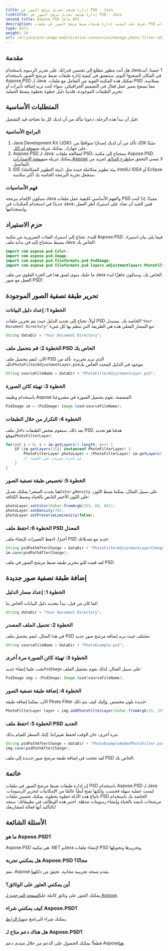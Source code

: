 ```yaml
---
title: إدارة طبقة تعديل مرشح الصور في PSD - Java
linktitle: إدارة طبقة تعديل مرشح الصور في PSD - Java
second_title: Aspose.PSD جافا API
description: تعرف على كيفية إدارة طبقات ضبط مرشح الصور في ملفات PSD باستخدام Aspose.PSD لـ Java. اتبع هذا الدليل لتحرير المرشحات وإضافتها بسهولة.
type: docs
weight: 24
url: /ar/java/psd-image-modification-conversion/manage-photo-filter-adjustment-layer-psd/
---
```

## مقدمة
هل أنت مطور تتطلع إلى تحسين قدراتك على تحرير الرسوم باستخدام Java؟ حسنا، أنت في المكان الصحيح! اليوم، سنتعمق في كيفية إدارة طبقات ضبط مرشح الصور باستخدام Aspose.PSD لـ Java. تمكنك هذه المكتبة القوية من التعامل مع ملفات PSD بسلاسة، مما يسمح بسير عمل فعال في التصميم الجرافيكي. سواء كنت تريد إضافة تأثيرات أو تحرير الطبقات الموجودة، فلدينا دليل خطوة بخطوة يبسط العملية.
## المتطلبات الأساسية
قبل أن نبدأ هذه الرحلة، دعونا نتأكد من أن لديك كل ما تحتاجه قيد التشغيل:
### البرامج الأساسية
1.  Java Development Kit (JDK): تأكد من أن لديك إصدارًا متوافقًا من JDK مثبتًا على جهازك. يمكنك تنزيله من[موقع أوراكل](https://www.oracle.com/java/technologies/javase-jdk11-downloads.html).
2.  Aspose.PSD لـ Java: لمعالجة ملفات PSD، ستحتاج إلى مكتبة Aspose.PSD. يمكنك تنزيله من[صفحة الإصدارات Aspose](https://releases.aspose.com/psd/java/) لا تنسى التحقق من[اطرح الوثائق](https://reference.aspose.com/psd/java/) لمزيد من التفاصيل.
3. IDE (بيئة التطوير المتكاملة): بيئة تطوير متكاملة جيدة مثل IntelliJ IDEA أو Eclipse ستجعل تجربة البرمجة الخاصة بك أكثر سلاسة.
### فهم الأساسيات
سيكون الإلمام ببرمجة Java والفهم الأساسي لكيفية عمل ملفات PSD مفيدًا. إذا كنت جديدًا في استخدام المكتبات في Java، فمن الجيد أن تعتاد على استيراد أطر العمل واستخدامها.
## حزم الاستيراد
للبدء، نحتاج إلى استيراد الفئات الضرورية من مكتبة Aspose.PSD. فيما يلي بيان استيراد بسيط ستحتاج إليه في بداية ملف Java الخاص بك:
```java
import com.aspose.psd.Color;
import com.aspose.psd.Image;
import com.aspose.psd.fileformats.psd.PsdImage;
import com.aspose.psd.fileformats.psd.layers.adjustmentlayers.PhotoFilterLayer;
```
ما عليك سوى لصق هذا في الجزء العلوي من ملف Java الخاص بك، وستكون جاهزًا لبدء العمل مع صور PSD!
## تحرير طبقة تصفية الصور الموجودة
### الخطوة 1: إعداد دليل البيانات
 أولاً، تحتاج إلى تحديد الدليل حيث يتم تخزين ملفات PSD الخاصة بك. يستبدل`"Your Document Directory"` مع المسار الفعلي هذه هي الطريقة التي تنظم بها كل شيء:
```java
String dataDir = "Your Document Directory";
```
### الخطوة 2: قم بتحميل ملف PSD الخاص بك
 الآن، لنقم بتحميل ملف PSD الذي تريد تحريره. تأكد من ذلك`PhotoFilterAdjustmentLayer.psd`موجود في الدليل المحدد الخاص بك.
```java
String sourceFileName = dataDir + "PhotoFilterAdjustmentLayer.psd";
```
### الخطوة 3: تهيئة كائن الصورة
باستخدام وظيفة Aspose المضمنة، نقوم بتحميل الصورة في مشروعنا:
```java
PsdImage im = (PsdImage) Image.load(sourceFileName);
```
### الخطوة 4: التكرار من خلال الطبقات
 بعد ذلك، سنقوم بفحص الطبقات داخل ملف PSD. هدفنا هو تحديد موقع`PhotoFilterLayer`:
```java
for(int i = 0; i < im.getLayers().length; i++) {
    if (im.getLayers()[i] instanceof PhotoFilterLayer) {
        PhotoFilterLayer photoLayer = (PhotoFilterLayer) im.getLayers()[i];
        // قم بإجراء تغييرات على الطبقة
    }
}
```
### الخطوة 5: تخصيص طبقة تصفية الصور
 هنا يحدث السحر! يمكنك تعديل`Color` و`Density`. على سبيل المثال، يمكننا ضبط اللون على اللون الأحمر النابض بالحياة وضبط الكثافة:
```java
photoLayer.setColor(Color.fromArgb(255, 60, 60));
photoLayer.setDensity(78);
photoLayer.setPreserveLuminosity(false);
```
### الخطوة 6: احفظ ملف PSD المعدل
أخيرًا، احفظ التغييرات لإنشاء ملف PSD جديد مع تعديلاتك:
```java
String psdPathAfterChange = dataDir + "PhotoFilterAdjustmentLayerChanged.psd";
im.save(psdPathAfterChange);
```
لقد قمت للتو بتحرير طبقة ضبط مرشح الصور في ملف PSD.
## إضافة طبقة تصفية صور جديدة
### الخطوة 1: إعداد مسار الدليل
كما كان من قبل، نبدأ بتحديد دليل البيانات الخاص بنا:
```java
String dataDir = "Your Document Directory";
```
### الخطوة 2: تحميل الملف المصدر
في هذا المثال، لنقم بتحميل ملف PSD مختلف حيث نريد إضافة مرشح صور جديد:
```java
String sourceFileName = dataDir + "PhotoExample.psd";
```
### الخطوة 3: تهيئة كائن الصورة مرة أخرى
 يجب علينا إنشاء جديد`PsdImage` على سبيل المثال، لذلك نقوم بتحميل الملف:
```java
PsdImage img = (PsdImage) Image.load(sourceFileName);
```
### الخطوة 4: إضافة طبقة تصفية الصور
الآن، يمكننا إضافة طبقة Photo Filter جديدة بلون مخصص. وإليك كيف يتم ذلك:
```java
PhotoFilterLayer layer = img.addPhotoFilterLayer(Color.fromArgb(25, 255, 35));
```
### الخطوة 5: احفظ ملف PSD الجديد
مرة أخرى، حان الوقت لحفظ تغييراتنا. إليك السطر للقيام بذلك:
```java
String psdPathAfterChange = dataDir + "PhotoExampleAddedPhotoFilter.psd";
img.save(psdPathAfterChange);
```
لقد نجحت في إضافة طبقة مرشح صور جديدة إلى ملف PSD الخاص بك.
## خاتمة
إن إدارة طبقات ضبط مرشح الصور في ملفات PSD باستخدام Aspose.PSD لـ Java ليست عملية سهلة فحسب، ولكنها تفتح أيضًا عالمًا من الإمكانيات لتحرير الرسومات. باتباع هذه الأدلة خطوة بخطوة، يمكنك تحسين ملفات PSD الخاصة بك باستخدام مرشحات نابضة بالحياة وإنشاء رسومات مذهلة. اختبر هذه الوظائف في تطبيقاتك؛ ستجد بالتأكيد أنها فعالة لمشاريعك!
## الأسئلة الشائعة
### ما هو Aspose.PSD؟
Aspose.PSD هي مكتبة .NET وJava لإنشاء ملفات PSD وتحريرها وتحويلها.
### هل يمكنني تجربة Aspose.PSD مجانًا؟
 نعم، Aspose يقدم نسخة تجريبية مجانية. تحقق من ذلك[هنا](https://releases.aspose.com/).
### أين يمكنني العثور على الوثائق؟
 يمكنك العثور على وثائق كاملة على[الصفحة المرجعية لـ Aspose](https://reference.aspose.com/psd/java/).
### كيف يمكنني شراء Aspose.PSD؟
 يمكنك شراء البرنامج من[هذا الرابط](https://purchase.aspose.com/buy).
### هل هناك دعم متاح لـ Aspose.PSD؟
 قطعاً! يمكنك الحصول على الدعم من خلال منتدى دعم Aspose[هنا](https://forum.aspose.com/c/psd/34).